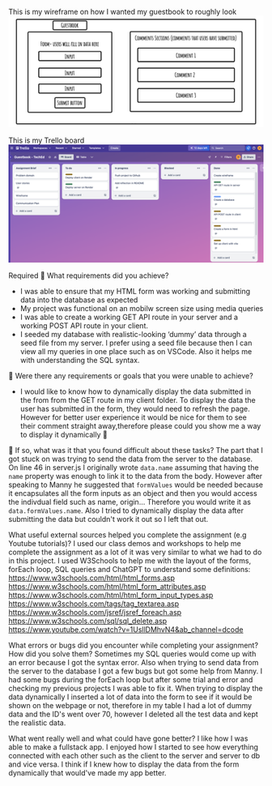 
This is my wireframe on how I wanted my guestbook to roughly look 
![image](./Guestbook-wireframe.jpg)

This is my Trello board
![image](./Trello%20board%20week4.png)

Required
🎯 What requirements did you achieve?
- I was able to ensure that my HTML form was working and submitting data into the database as expected
- My project was functional on an mobilw screen size using media queries
- I was able to create a working GET API route in your server and a working POST API route in your client.
- I seeded my database with realistic-looking ‘dummy’ data through a seed file from my server. I prefer using a seed file because then I can view all my queries in one place such as on VSCode. Also it helps me with understanding the SQL syntax. 

🎯 Were there any requirements or goals that you were unable to achieve?
- I would like to know how to dynamically display the data submitted in the from from the GET route in my client folder. To display the data the user has submitted in the form, they would need to refresh the page. However for better user experience it would be nice for them to see their comment straight away,therefore please could you show me a way to display it dynamically 🙏

🎯 If so, what was it that you found difficult about these tasks?
The part that I got stuck on was trying to send the data from the server to the database. On line 46 in server.js I originally wrote `data.name` assuming that having the `name` property was enough to link it to the data from the body. However after speaking to Manny he suggested that `formValues` would be needed because it encapsulates all the form inputs as an object and then you would access the indivdual field such as name, origin... Therefore you would write it as `data.formValues.name`.
Also I tried to dynamically display the data after submitting the data but couldn't work it out so I left that out. 

What useful external sources helped you complete the assignment (e.g Youtube tutorials)?
I used our class demos and workshops to help me complete the assignment as a lot of it was very similar to what we had to do in this project. I used W3Schools to help me with the layout of the forms, forEach loop, SQL queries and ChatGPT to understand some definitions:
https://www.w3schools.com/html/html_forms.asp
https://www.w3schools.com/html/html_form_attributes.asp
https://www.w3schools.com/html/html_form_input_types.asp
https://www.w3schools.com/tags/tag_textarea.asp
https://www.w3schools.com/jsref/jsref_foreach.asp
https://www.w3schools.com/sql/sql_delete.asp
https://www.youtube.com/watch?v=1UsllDMhvN4&ab_channel=dcode

What errors or bugs did you encounter while completing your assignment? How did you solve them?
Sometimes my SQL queries would come up with an error because I got the syntax error. Also when trying to send data from the server to the database I got a few bugs but got some help from Manny. I had some bugs during the forEach loop but after some trial and error and checking my previous projects I was able to fix it. When trying to display the data dynamically I inserted a lot of data into the form to see if it would be shown on the webpage or not, therefore in my table I had a lot of dummy data and the ID's went over 70, however I deleted all the test data and kept the realistic data. 

What went really well and what could have gone better?
I like how I was able to make a fullstack app. I enjoyed how I started to see how everything connected with each other such as the client to the server and server to db and vice versa. I think if I knew how to display the data from the form dynamically that would've made my app better. 
